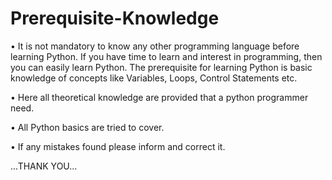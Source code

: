 # Prerequisite-Knowledge

• It is not mandatory to know any other programming language before learning Python. If you have time to learn and interest in programming, then you can easily learn Python. The     prerequisite for learning Python is basic knowledge of concepts like Variables, Loops, Control Statements etc.

• Here all theoretical knowledge are provided that a python programmer need.

• All Python basics are tried to cover.

• If any mistakes found please inform and correct it.

...THANK YOU...

